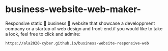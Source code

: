 # business-website-web-maker-
Responsive static 💼 business 👔 website that showcase a developpment company or a startup of web design and front-end.if you would like to take a look, feel free to click and admire: 

    https://ala2020-cyber.github.io/business-website-responsive-web
